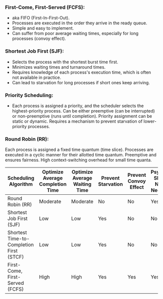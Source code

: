 ### First-Come, First-Served (FCFS):
- aka FIFO (First-In-First-Out).
- Processes are executed in the order they arrive in the ready queue.
- Simple and easy to implement.
- Can suffer from poor average waiting times, especially for long processes (convoy effect).

### Shortest Job First (SJF):

- Selects the process with the shortest burst time first.
- Minimizes waiting times and turnaround times.
- Requires knowledge of each process's execution time, which is often not available in practice.
- Can lead to starvation for long processes if short ones keep arriving.

### Priority Scheduling:

- Each process is assigned a priority, and the scheduler selects the highest-priority process.
Can be either preemptive (can be interrupted) or non-preemptive (runs until completion).
Priority assignment can be static or dynamic.
Requires a mechanism to prevent starvation of lower-priority processes.

### Round Robin (RR):

Each process is assigned a fixed time quantum (time slice).
Processes are executed in a cyclic manner for their allotted time quantum.
Preemptive and ensures fairness.
High context-switching overhead for small time quanta.


| Scheduling Algorithm                 | Optimize Average Completion Time | Optimize Average Waiting Time | Prevent Starvation | Prevent Convoy Effect | Psychic Skills NOT Needed |
| ----------------------------------- | --------------------------------- | ----------------------------- | ------------------ | --------------------- | --------------------------- |
| Round Robin (RR)                    | Moderate                          | Moderate                      | No                 | No                    | Yes                       |
| Shortest Job First (SJF)            | Low                               | Low                           | Yes                | No                    | No                        |
| Shortest Time-to-Completion First (STCF) | Low                          | Low                           | Yes                | No                    | No                        |
| First-Come, First-Served (FCFS)     | High                              | High                          | Yes                | Yes                   | Yes                       |
